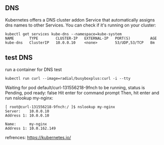 ## DNS
Kubernetes offers a DNS cluster addon Service that automatically assigns dns names to other Services. 
You can check if it's running on your cluster:
```
kubectl get services kube-dns --namespace=kube-system
NAME       TYPE        CLUSTER-IP   EXTERNAL-IP   PORT(S)         AGE
kube-dns   ClusterIP   10.0.0.10    <none>        53/UDP,53/TCP   8m
```

## test DNS
run a container for DNS test
```
kubectl run curl --image=radial/busyboxplus:curl -i --tty
```
Waiting for pod default/curl-131556218-9fnch to be running, status is Pending, pod ready: false
Hit enter for command prompt
Then, hit enter and run nslookup my-nginx:

```
[ root@curl-131556218-9fnch:/ ]$ nslookup my-nginx
Server:    10.0.0.10
Address 1: 10.0.0.10

Name:      my-nginx
Address 1: 10.0.162.149
```
refrences: https://kubernetes.io/
